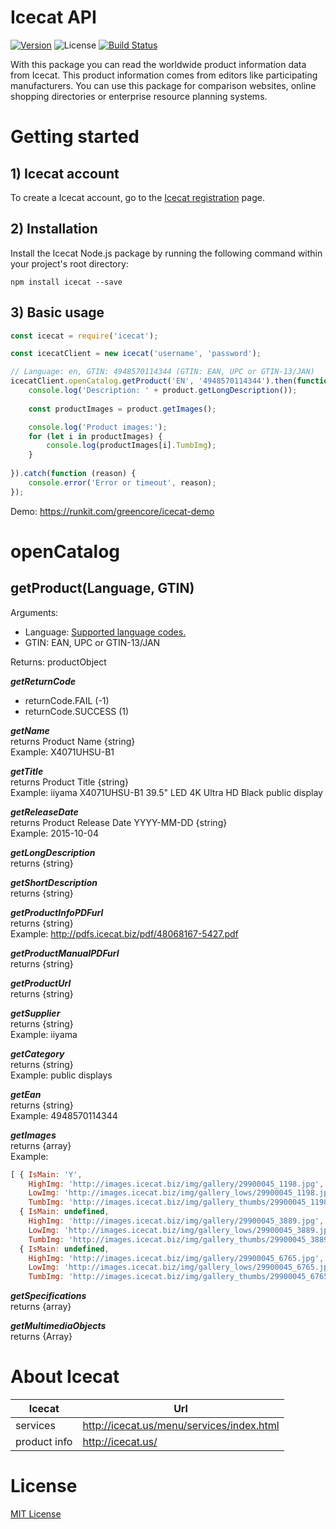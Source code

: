 # Icecat API
[![Version][npm-image]][npm-url] ![License][license-image] [![Build Status][travis-image]][travis-url]


With this package you can read the worldwide product information data from Icecat. This product information comes from editors like participating manufacturers. You can use this package for comparison websites, online shopping directories or enterprise resource planning systems. 



# Getting started

## 1) Icecat account
To create a Icecat account, go to the [Icecat registration](https://icecat.biz/registration/) page.

## 2) Installation
Install the Icecat Node.js package by running the following command within your project's root directory:

```
npm install icecat --save
```

## 3) Basic usage

```js
const icecat = require('icecat');

const icecatClient = new icecat('username', 'password');

// Language: en, GTIN: 4948570114344 (GTIN: EAN, UPC or GTIN-13/JAN) 
icecatClient.openCatalog.getProduct('EN', '4948570114344').then(function (product) {
    console.log('Description: ' + product.getLongDescription());
    
    const productImages = product.getImages();

    console.log('Product images:');
    for (let i in productImages) {
        console.log(productImages[i].TumbImg);
    }
    
}).catch(function (reason) {
    console.error('Error or timeout', reason);
});
```
Demo: https://runkit.com/greencore/icecat-demo

# openCatalog

## getProduct(Language, GTIN)

Arguments:
- Language: [Supported language codes.](Languages.md)
- GTIN: EAN, UPC or GTIN-13/JAN

Returns: productObject


***getReturnCode***
- returnCode.FAIL (-1)
- returnCode.SUCCESS (1)

***getName***
<br/>
returns Product Name {string}
<br/>Example: X4071UHSU-B1

***getTitle***
<br/>
returns Product Title {string}
<br/>Example: iiyama X4071UHSU-B1 39.5" LED 4K Ultra HD Black public display

***getReleaseDate***
<br/>
returns Product Release Date YYYY-MM-DD {string}
<br/>Example: 2015-10-04

***getLongDescription***
<br/>
returns {string}

***getShortDescription***
<br/>
returns {string}

***getProductInfoPDFurl***
<br/>
returns {string}
<br/>Example: http://pdfs.icecat.biz/pdf/48068167-5427.pdf

***getProductManualPDFurl***
<br/>
returns {string}

***getProductUrl***
<br/>
returns {string}

***getSupplier***
<br/>
returns {string}
<br/>Example: iiyama

***getCategory***
<br/>
returns {string}
<br/>Example: public displays

***getEan***
<br/>
returns {string}
<br/>Example: 4948570114344

***getImages***
<br/>
returns {array}
<br/>Example: 
```js
[ { IsMain: 'Y',
    HighImg: 'http://images.icecat.biz/img/gallery/29900045_1198.jpg',
    LowImg: 'http://images.icecat.biz/img/gallery_lows/29900045_1198.jpg',
    TumbImg: 'http://images.icecat.biz/img/gallery_thumbs/29900045_1198.jpg' },
  { IsMain: undefined,
    HighImg: 'http://images.icecat.biz/img/gallery/29900045_3889.jpg',
    LowImg: 'http://images.icecat.biz/img/gallery_lows/29900045_3889.jpg',
    TumbImg: 'http://images.icecat.biz/img/gallery_thumbs/29900045_3889.jpg' },
  { IsMain: undefined,
    HighImg: 'http://images.icecat.biz/img/gallery/29900045_6765.jpg',
    LowImg: 'http://images.icecat.biz/img/gallery_lows/29900045_6765.jpg',
    TumbImg: 'http://images.icecat.biz/img/gallery_thumbs/29900045_6765.jpg' }]
```

***getSpecifications***
<br/>
returns {array}

***getMultimediaObjects***
<br/>
returns {Array}

# About Icecat

| Icecat           | Url                                       |
|------------------|-------------------------------------------|
| services         | http://icecat.us/menu/services/index.html |
| product info     | http://icecat.us/                         | 

# License
[MIT License](https://github.com/GreenCore/icecat/blob/master/LICENSE)

[npm-image]: https://img.shields.io/npm/v/icecat.svg
[npm-url]: https://npmjs.org/package/icecat
[travis-image]: https://travis-ci.org/GreenCore/icecat.svg?branch=master
[travis-url]: https://travis-ci.org/GreenCore/icecat
[license-image]: https://img.shields.io/npm/l/icecat.svg